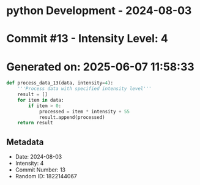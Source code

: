﻿# python Development - 2024-08-03
# Commit #13 - Intensity Level: 4
# Generated on: 2025-06-07 11:58:33
```python
def process_data_13(data, intensity=4):
    '''Process data with specified intensity level'''
    result = []
    for item in data:
        if item > 0:
            processed = item * intensity + 55
            result.append(processed)
    return result
```
## Metadata
- Date: 2024-08-03
- Intensity: 4
- Commit Number: 13
- Random ID: 1822144067
